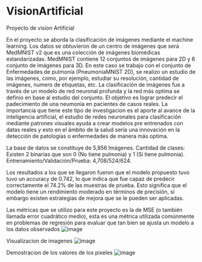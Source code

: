 # VisionArtificial
Proyecto de vision Artificial

En el proyecto se aborda la clasificación de imágenes mediante el machine learning.
Los datos se obtuvieron de un centro de imágenes que será MedMNIST v2 que es una colección de imágenes biomédicas
 estandarizadas. MedMNIST contiene 12 conjuntos de imágenes para
 2D y 6 conjunto de imágenes para 3D. En este caso se trabajo con el conjunto de Enfermedades
 de pulmonía (PneumoniaMNIST 2D), se realizo un estudio de las imágenes, como, por ejemplo,
 estudiar su resolución, cantidad de imágenes, numero de etiquetas, etc. La clasificación de imágenes
 fue a través de un modelo de red neuronal profunda y la red más optima se definio en base al
 estudio del conjunto. El objetivo es lograr predecir el padecimiento de una neumonia en pacientes de casos reales.
 La importancia que tiene este tipo de investigacion es el aporte al avance de
 la inteligencia artificial, el estudio de redes neuronales para clasificación mediante patrones visuales
 ayuda a crear modelos pre entrenados con datas reales y esto en el ámbito de la salud sería una
 innovación en la detección de patologías o enfermedades de manera más optima. 

 La base de datos se constituye de 5,856 Imágenes. Cantidad de clases: Existen 2 binarias que son 0 (No tiene pulmonia) y 1 (Si tiene pulmonia).  Entrenamiento/Validación/Prueba: 4,708/524/624.

 Los resultados a los que se llegaron fueron que el modelo propuesto tuvo tuvo un accuracy de 0.742, lo que indica que fue capaz de predecir correctamente el
 74.2% de las muestras de prueba. Esto significa que el modelo tiene un rendimiento moderado en
 términos de precisión, si embargo existen estrategias de mejora que se le pueden ser aplicadas. 


 Las métricas que se utilizo para este proyecto es la de MSE (o también llamada error cuadrático
 medio), esta es una métrica utilizada comúnmente en problemas de regresión para evaluar que tan
 bien se ajusta un modelo a los datos observados
![image](https://github.com/user-attachments/assets/56154559-e4cd-408a-97be-536fadbeefd0)

Visualizacion de imagenes
![image](https://github.com/user-attachments/assets/2abb9b02-b645-4eb3-a178-73cfd4d12f3a)

Demostracion de los valores de los pixeles
 ![image](https://github.com/user-attachments/assets/9d1cd1a9-00d5-47ba-a4b3-38e7db4632f5)

 

